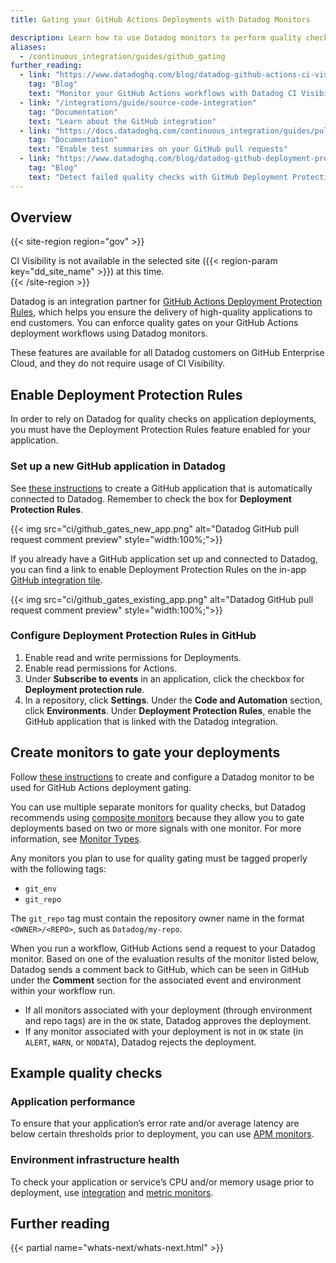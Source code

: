 ```yaml
---
title: Gating your GitHub Actions Deployments with Datadog Monitors

description: Learn how to use Datadog monitors to perform quality checks prior to deploying your GitHub applications.
aliases:
  - /continuous_integration/guides/github_gating
further_reading:
  - link: "https://www.datadoghq.com/blog/datadog-github-actions-ci-visibility/"
    tag: "Blog"
    text: "Monitor your GitHub Actions workflows with Datadog CI Visibility"
  - link: "/integrations/guide/source-code-integration"
    tag: "Documentation"
    text: "Learn about the GitHub integration"
  - link: "https://docs.datadoghq.com/continuous_integration/guides/pull_request_comments/"
    tag: "Documentation"
    text: "Enable test summaries on your GitHub pull requests"
  - link: "https://www.datadoghq.com/blog/datadog-github-deployment-protection-rules/"
    tag: "Blog"
    text: "Detect failed quality checks with GitHub Deployment Protection Rules and Datadog"
---
```


## Overview

{{< site-region region="gov" >}}
<div class="alert alert-warning">CI Visibility is not available in the selected site ({{< region-param key="dd_site_name" >}}) at this time.</div>
{{< /site-region >}}

Datadog is an integration partner for [GitHub Actions Deployment Protection Rules][10], which helps you ensure the delivery of high-quality applications to end customers. You can enforce quality gates on your GitHub Actions deployment workflows using Datadog monitors.

These features are available for all Datadog customers on GitHub Enterprise Cloud, and they do not require usage of CI Visibility.

## Enable Deployment Protection Rules
In order to rely on Datadog for quality checks on application deployments, you must have the Deployment Protection Rules feature enabled for your application.

### Set up a new GitHub application in Datadog

See [these instructions][1] to create a GitHub application that is automatically connected to Datadog. Remember to check the box for **Deployment Protection Rules**.

{{< img src="ci/github_gates_new_app.png" alt="Datadog GitHub pull request comment preview" style="width:100%;">}}

If you already have a GitHub application set up and connected to Datadog, you can find a link to enable Deployment Protection Rules on the in-app [GitHub integration tile][2].

{{< img src="ci/github_gates_existing_app.png" alt="Datadog GitHub pull request comment preview" style="width:100%;">}}

### Configure Deployment Protection Rules in GitHub
1. Enable read and write permissions for Deployments.
2. Enable read permissions for Actions.
3. Under **Subscribe to events** in an application, click the checkbox for **Deployment protection rule**.
4. In a repository, click **Settings**. Under the **Code and Automation** section, click **Environments**. Under **Deployment Protection Rules**, enable the GitHub application that is linked with the Datadog integration.

## Create monitors to gate your deployments

Follow [these instructions][3] to create and configure a Datadog monitor to be used for GitHub Actions deployment gating.

You can use multiple separate monitors for quality checks, but Datadog recommends using [composite monitors][4] because they allow you to gate deployments based on two or more signals with one monitor. For more information, see [Monitor Types][5].

Any monitors you plan to use for quality gating must be tagged properly with the following tags:
- `git_env`
- `git_repo`

The `git_repo` tag must contain the repository owner name in the format `<OWNER>/<REPO>`, such as `Datadog/my-repo`.

When you run a workflow, GitHub Actions send a request to your Datadog monitor. Based on one of the evaluation results of the monitor listed below, Datadog sends a comment back to GitHub, which can be seen in GitHub under the **Comment** section for the associated event and environment within your workflow run.
- If all monitors associated with your deployment (through environment and repo tags) are in the `OK` state, Datadog approves the deployment.
- If any monitor associated with your deployment is not in `OK` state (in `ALERT`, `WARN`, or `NODATA`), Datadog rejects the deployment.

## Example quality checks
### Application performance
To ensure that your application’s error rate and/or average latency are below certain thresholds prior to deployment, you can use [APM monitors][7].

### Environment infrastructure health
To check your application or service’s CPU and/or memory usage prior to deployment, use [integration][8] and [metric monitors][9].

## Further reading
{{< partial name="whats-next/whats-next.html" >}}

[1]: /integrations/github/#link-a-repository-in-your-organization-or-personal-account
[2]: /integrations/github/
[3]: /monitors/configuration/?tab=thresholdalert
[4]: /monitors/types/composite/
[5]: /monitors/types/
[6]: /monitors/settings/
[7]: /monitors/types/apm/?tab=apmmetrics
[8]: /monitors/types/integration/?tab=checkalert
[9]: /monitors/types/metric/?tab=threshold
[10]: https://github.blog/2023-04-20-announcing-github-actions-deployment-protection-rules-now-in-public-beta/
